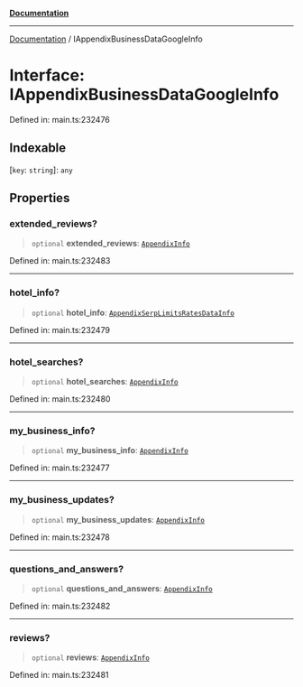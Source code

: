 [**Documentation**](../README.md)

***

[Documentation](../README.md) / IAppendixBusinessDataGoogleInfo

# Interface: IAppendixBusinessDataGoogleInfo

Defined in: main.ts:232476

## Indexable

\[`key`: `string`\]: `any`

## Properties

### extended\_reviews?

> `optional` **extended\_reviews**: [`AppendixInfo`](../classes/AppendixInfo.md)

Defined in: main.ts:232483

***

### hotel\_info?

> `optional` **hotel\_info**: [`AppendixSerpLimitsRatesDataInfo`](../classes/AppendixSerpLimitsRatesDataInfo.md)

Defined in: main.ts:232479

***

### hotel\_searches?

> `optional` **hotel\_searches**: [`AppendixInfo`](../classes/AppendixInfo.md)

Defined in: main.ts:232480

***

### my\_business\_info?

> `optional` **my\_business\_info**: [`AppendixInfo`](../classes/AppendixInfo.md)

Defined in: main.ts:232477

***

### my\_business\_updates?

> `optional` **my\_business\_updates**: [`AppendixInfo`](../classes/AppendixInfo.md)

Defined in: main.ts:232478

***

### questions\_and\_answers?

> `optional` **questions\_and\_answers**: [`AppendixInfo`](../classes/AppendixInfo.md)

Defined in: main.ts:232482

***

### reviews?

> `optional` **reviews**: [`AppendixInfo`](../classes/AppendixInfo.md)

Defined in: main.ts:232481
